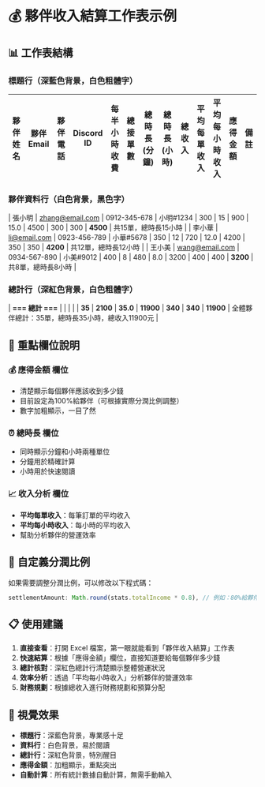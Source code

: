 # 💰 夥伴收入結算工作表示例

## 📊 工作表結構

### 標題行（深藍色背景，白色粗體字）
| 夥伴姓名 | 夥伴Email | 夥伴電話 | Discord ID | 每半小時收費 | 總接單數 | 總時長(分鐘) | 總時長(小時) | 總收入 | 平均每單收入 | 平均每小時收入 | 應得金額 | 備註 |
|---------|-----------|----------|------------|-------------|----------|-------------|-------------|--------|-------------|---------------|----------|------|

### 夥伴資料行（白色背景，黑色字）
| 張小明 | zhang@email.com | 0912-345-678 | 小明#1234 | 300 | 15 | 900 | 15.0 | 4500 | 300 | 300 | **4500** | 共15單，總時長15小時 |
| 李小華 | li@email.com | 0923-456-789 | 小華#5678 | 350 | 12 | 720 | 12.0 | 4200 | 350 | 350 | **4200** | 共12單，總時長12小時 |
| 王小美 | wang@email.com | 0934-567-890 | 小美#9012 | 400 | 8 | 480 | 8.0 | 3200 | 400 | 400 | **3200** | 共8單，總時長8小時 |

### 總計行（深紅色背景，白色粗體字）
| **=== 總計 ===** | | | | | **35** | **2100** | **35.0** | **11900** | **340** | **340** | **11900** | 全體夥伴總計：35單，總時長35小時，總收入11900元 |

## 🎯 重點欄位說明

### 💰 **應得金額** 欄位
- 清楚顯示每個夥伴應該收到多少錢
- 目前設定為100%給夥伴（可根據實際分潤比例調整）
- 數字加粗顯示，一目了然

### ⏰ **總時長** 欄位
- 同時顯示分鐘和小時兩種單位
- 分鐘用於精確計算
- 小時用於快速閱讀

### 📈 **收入分析** 欄位
- **平均每單收入**：每筆訂單的平均收入
- **平均每小時收入**：每小時的平均收入
- 幫助分析夥伴的營運效率

## 🔧 自定義分潤比例

如果需要調整分潤比例，可以修改以下程式碼：

```typescript
settlementAmount: Math.round(stats.totalIncome * 0.8), // 例如：80%給夥伴，20%平台抽成
```

## 📋 使用建議

1. **直接查看**：打開 Excel 檔案，第一眼就能看到「夥伴收入結算」工作表
2. **快速結算**：根據「應得金額」欄位，直接知道要給每個夥伴多少錢
3. **總計核對**：深紅色總計行清楚顯示整體營運狀況
4. **效率分析**：透過「平均每小時收入」分析夥伴的營運效率
5. **財務規劃**：根據總收入進行財務規劃和預算分配

## 🎨 視覺效果

- **標題行**：深藍色背景，專業感十足
- **資料行**：白色背景，易於閱讀
- **總計行**：深紅色背景，特別醒目
- **應得金額**：加粗顯示，重點突出
- **自動計算**：所有統計數據自動計算，無需手動輸入
